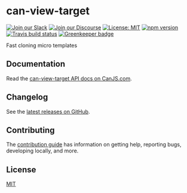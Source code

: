 # can-view-target

[![Join our Slack](https://img.shields.io/badge/slack-join%20chat-611f69.svg)](https://www.bitovi.com/community/slack?utm_source=badge&utm_medium=badge&utm_campaign=pr-badge&utm_content=badge)
[![Join our Discourse](https://img.shields.io/discourse/https/forums.bitovi.com/posts.svg)](https://forums.bitovi.com/?utm_source=badge&utm_medium=badge&utm_campaign=pr-badge&utm_content=badge)
[![License: MIT](https://img.shields.io/badge/license-MIT-blue.svg)](https://github.com/canjs/can-view-target/blob/master/LICENSE.md)
[![npm version](https://badge.fury.io/js/can-view-target.svg)](https://www.npmjs.com/package/can-view-target)
[![Travis build status](https://travis-ci.org/canjs/can-view-target.svg?branch=master)](https://travis-ci.org/canjs/can-view-target)
[![Greenkeeper badge](https://badges.greenkeeper.io/canjs/can-view-target.svg)](https://greenkeeper.io/)

Fast cloning micro templates

## Documentation

Read the [can-view-target API docs on CanJS.com](https://canjs.com/doc/can-view-target.html).

## Changelog

See the [latest releases on GitHub](https://github.com/canjs/can-view-target/releases).

## Contributing

The [contribution guide](https://github.com/canjs/can-view-target/blob/master/CONTRIBUTING.md) has information on getting help, reporting bugs, developing locally, and more.

## License

[MIT](https://github.com/canjs/can-view-target/blob/master/LICENSE.md)
